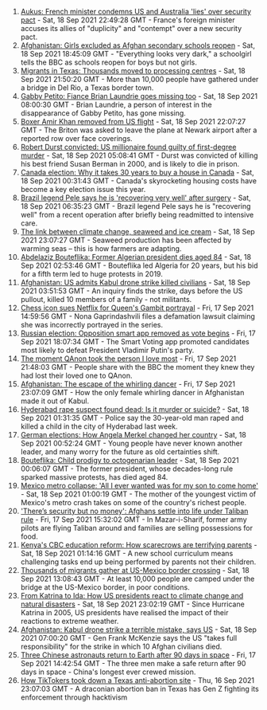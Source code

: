 1. [Aukus: French minister condemns US and Australia 'lies' over security pact](https://www.bbc.co.uk/news/world-europe-58610234?at_medium=RSS&at_campaign=KARANGA) - Sat, 18 Sep 2021 22:49:28 GMT - France's foreign minister accuses its allies of "duplicity" and "contempt" over a new security pact.
2. [Afghanistan: Girls excluded as Afghan secondary schools reopen](https://www.bbc.co.uk/news/world-asia-58607816?at_medium=RSS&at_campaign=KARANGA) - Sat, 18 Sep 2021 18:45:09 GMT - "Everything looks very dark," a schoolgirl tells the BBC as schools reopen for boys but not girls.
3. [Migrants in Texas: Thousands moved to processing centres](https://www.bbc.co.uk/news/world-us-canada-58612566?at_medium=RSS&at_campaign=KARANGA) - Sat, 18 Sep 2021 21:50:20 GMT - More than 10,000 people have gathered under a bridge in Del Rio, a Texas border town.
4. [Gabby Petito: Fiance Brian Laundrie goes missing too](https://www.bbc.co.uk/news/world-us-canada-58607813?at_medium=RSS&at_campaign=KARANGA) - Sat, 18 Sep 2021 08:00:30 GMT - Brian Laundrie, a person of interest in the disappearance of Gabby Petito, has gone missing.
5. [Boxer Amir Khan removed from US flight](https://www.bbc.co.uk/news/uk-58612530?at_medium=RSS&at_campaign=KARANGA) - Sat, 18 Sep 2021 22:07:27 GMT - The Briton was asked to leave the plane at Newark airport after a reported row over face coverings.
6. [Robert Durst convicted: US millionaire found guilty of first-degree murder](https://www.bbc.co.uk/news/world-us-canada-58605688?at_medium=RSS&at_campaign=KARANGA) - Sat, 18 Sep 2021 05:08:41 GMT - Durst was convicted of killing his best friend Susan Berman in 2000, and is likely to die in prison.
7. [Canada election: Why it takes 30 years to buy a house in Canada](https://www.bbc.co.uk/news/world-us-canada-58495604?at_medium=RSS&at_campaign=KARANGA) - Sat, 18 Sep 2021 00:31:43 GMT - Canada's skyrocketing housing costs have become a key election issue this year.
8. [Brazil legend Pele says he is 'recovering very well' after surgery](https://www.bbc.co.uk/sport/football/58604541?at_medium=RSS&at_campaign=KARANGA) - Sat, 18 Sep 2021 06:35:23 GMT - Brazil legend Pele says he is "recovering well" from a recent operation after briefly being readmitted to intensive care.
9. [The link between climate change, seaweed and ice cream](https://www.bbc.co.uk/news/stories-58582499?at_medium=RSS&at_campaign=KARANGA) - Sat, 18 Sep 2021 23:07:27 GMT - Seaweed production has been affected by warming seas – this is how farmers are adapting.
10. [Abdelaziz Bouteflika: Former Algerian president dies aged 84](https://www.bbc.co.uk/news/world-africa-58605626?at_medium=RSS&at_campaign=KARANGA) - Sat, 18 Sep 2021 02:53:46 GMT - Bouteflika led Algeria for 20 years, but his bid for a fifth term led to huge protests in 2019.
11. [Afghanistan: US admits Kabul drone strike killed civilians](https://www.bbc.co.uk/news/world-us-canada-58604655?at_medium=RSS&at_campaign=KARANGA) - Sat, 18 Sep 2021 03:51:53 GMT - An inquiry finds the strike, days before the US pullout, killed 10 members of a family - not militants.
12. [Chess icon sues Netflix for Queen's Gambit portrayal](https://www.bbc.co.uk/news/entertainment-arts-58600453?at_medium=RSS&at_campaign=KARANGA) - Fri, 17 Sep 2021 14:59:56 GMT - Nona Gaprindashvili files a defamation lawsuit claiming she was incorrectly portrayed in the series.
13. [Russian election: Opposition smart app removed as vote begins](https://www.bbc.co.uk/news/world-europe-58593940?at_medium=RSS&at_campaign=KARANGA) - Fri, 17 Sep 2021 18:07:34 GMT - The Smart Voting app promoted candidates most likely to defeat President Vladimir Putin's party.
14. [The moment QAnon took the person I love most](https://www.bbc.co.uk/news/world-us-canada-57369349?at_medium=RSS&at_campaign=KARANGA) - Fri, 17 Sep 2021 21:48:03 GMT - People share with the BBC the moment they knew they had lost their loved one to QAnon.
15. [Afghanistan: The escape of the whirling dancer](https://www.bbc.co.uk/news/world-asia-58602631?at_medium=RSS&at_campaign=KARANGA) - Fri, 17 Sep 2021 23:07:09 GMT - How the only female whirling dancer in Afghanistan made it out of Kabul.
16. [Hyderabad rape suspect found dead: Is it murder or suicide?](https://www.bbc.co.uk/news/world-asia-india-58592995?at_medium=RSS&at_campaign=KARANGA) - Sat, 18 Sep 2021 01:31:35 GMT - Police say the 30-year-old man raped and killed a child in the city of Hyderabad last week.
17. [German elections: How Angela Merkel changed her country](https://www.bbc.co.uk/news/world-europe-58597504?at_medium=RSS&at_campaign=KARANGA) - Sat, 18 Sep 2021 00:52:24 GMT - Young people have never known another leader, and many worry for the future as old certainties shift.
18. [Bouteflika: Child prodigy to octogenarian leader](https://www.bbc.co.uk/news/world-africa-56269634?at_medium=RSS&at_campaign=KARANGA) - Sat, 18 Sep 2021 00:06:07 GMT - The former president, whose decades-long rule sparked massive protests, has died aged 84.
19. [Mexico metro collapse: 'All I ever wanted was for my son to come home'](https://www.bbc.co.uk/news/world-latin-america-58500189?at_medium=RSS&at_campaign=KARANGA) - Sat, 18 Sep 2021 01:00:19 GMT - The mother of the youngest victim of Mexico's metro crash takes on some of the country's richest people.
20. ['There’s security but no money': Afghans settle into life under Taliban rule](https://www.bbc.co.uk/news/world-asia-58597432?at_medium=RSS&at_campaign=KARANGA) - Fri, 17 Sep 2021 15:32:02 GMT - In Mazar-i-Sharif, former army pilots are flying Taliban around and families are selling possessions for food.
21. [Kenya's CBC education reform: How scarecrows are terrifying parents](https://www.bbc.co.uk/news/world-africa-58597917?at_medium=RSS&at_campaign=KARANGA) - Sat, 18 Sep 2021 01:14:16 GMT - A new school curriculum means challenging tasks end up being performed by parents not their children.
22. [Thousands of migrants gather at US-Mexico border crossing](https://www.bbc.co.uk/news/world-us-canada-58608496?at_medium=RSS&at_campaign=KARANGA) - Sat, 18 Sep 2021 13:08:43 GMT - At least 10,000 people are camped under the bridge at the US-Mexico border, in poor conditions.
23. [From Katrina to Ida: How US presidents react to climate change and natural disasters](https://www.bbc.co.uk/news/world-us-canada-58561655?at_medium=RSS&at_campaign=KARANGA) - Sat, 18 Sep 2021 23:02:19 GMT - Since Hurricane Katrina in 2005, US presidents have realised the impact of their reactions to extreme weather.
24. [Afghanistan: Kabul drone strike a terrible mistake, says US](https://www.bbc.co.uk/news/world-58607482?at_medium=RSS&at_campaign=KARANGA) - Sat, 18 Sep 2021 07:00:20 GMT - Gen Frank McKenzie says the US "takes full responsibility" for the strike in which 10 Afghan civilians died.
25. [Three Chinese astronauts return to Earth after 90 days in space](https://www.bbc.co.uk/news/world-58598354?at_medium=RSS&at_campaign=KARANGA) - Fri, 17 Sep 2021 14:42:54 GMT - The three men make a safe return after 90 days in space - China's longest ever crewed mission.
26. [How TikTokers took down a Texas anti-abortion site](https://www.bbc.co.uk/news/world-us-canada-58577039?at_medium=RSS&at_campaign=KARANGA) - Thu, 16 Sep 2021 23:07:03 GMT - A draconian abortion ban in Texas has Gen Z fighting its enforcement through hacktivism
